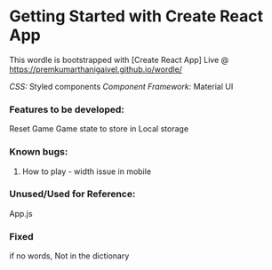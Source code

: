 # Getting Started with Create React App

This wordle is bootstrapped with [Create React App]
Live @ https://premkumarthanigaivel.github.io/wordle/

_CSS:_ Styled components
_Component Framework:_ Material UI

### Features to be developed:

Reset Game
Game state to store in Local storage

### Known bugs:

1. How to play - width issue in mobile

### Unused/Used for Reference:

App.js

### Fixed

if no words, Not in the dictionary
